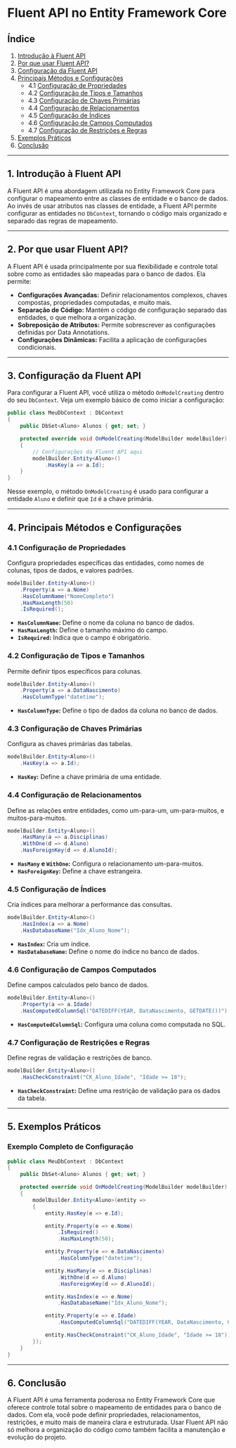 

# Fluent API no Entity Framework Core

## Índice
1. [Introdução à Fluent API](#introducao)
2. [Por que usar Fluent API?](#porque-usar)
3. [Configuração da Fluent API](#configuracao)
4. [Principais Métodos e Configurações](#principais-metodos)
    - 4.1 [Configuração de Propriedades](#configuracao-propriedades)
    - 4.2 [Configuração de Tipos e Tamanhos](#configuracao-tipos)
    - 4.3 [Configuração de Chaves Primárias](#configuracao-chaves)
    - 4.4 [Configuração de Relacionamentos](#configuracao-relacionamentos)
    - 4.5 [Configuração de Índices](#configuracao-indices)
    - 4.6 [Configuração de Campos Computados](#configuracao-campos)
    - 4.7 [Configuração de Restrições e Regras](#configuracao-regras)
5. [Exemplos Práticos](#exemplos)
6. [Conclusão](#conclusao)

---

## 1. Introdução à Fluent API <a name="introducao"></a>

A Fluent API é uma abordagem utilizada no Entity Framework Core para configurar o mapeamento entre as classes de entidade e o banco de dados. Ao invés de usar atributos nas classes de entidade, a Fluent API permite configurar as entidades no `DbContext`, tornando o código mais organizado e separado das regras de mapeamento.

---

## 2. Por que usar Fluent API? <a name="porque-usar"></a>

A Fluent API é usada principalmente por sua flexibilidade e controle total sobre como as entidades são mapeadas para o banco de dados. Ela permite:
- **Configurações Avançadas:** Definir relacionamentos complexos, chaves compostas, propriedades computadas, e muito mais.
- **Separação de Código:** Mantém o código de configuração separado das entidades, o que melhora a organização.
- **Sobreposição de Atributos:** Permite sobrescrever as configurações definidas por Data Annotations.
- **Configurações Dinâmicas:** Facilita a aplicação de configurações condicionais.

---

## 3. Configuração da Fluent API <a name="configuracao"></a>

Para configurar a Fluent API, você utiliza o método `OnModelCreating` dentro do seu `DbContext`. Veja um exemplo básico de como iniciar a configuração:

```csharp
public class MeuDbContext : DbContext
{
    public DbSet<Aluno> Alunos { get; set; }

    protected override void OnModelCreating(ModelBuilder modelBuilder)
    {
        // Configurações da Fluent API aqui
        modelBuilder.Entity<Aluno>()
            .HasKey(a => a.Id);
    }
}
```

Nesse exemplo, o método `OnModelCreating` é usado para configurar a entidade `Aluno` e definir que `Id` é a chave primária.

---

## 4. Principais Métodos e Configurações <a name="principais-metodos"></a>

### 4.1 Configuração de Propriedades <a name="configuracao-propriedades"></a>

Configura propriedades específicas das entidades, como nomes de colunas, tipos de dados, e valores padrões.

```csharp
modelBuilder.Entity<Aluno>()
    .Property(a => a.Nome)
    .HasColumnName("NomeCompleto")
    .HasMaxLength(50)
    .IsRequired();
```

- **`HasColumnName`:** Define o nome da coluna no banco de dados.
- **`HasMaxLength`:** Define o tamanho máximo do campo.
- **`IsRequired`:** Indica que o campo é obrigatório.

### 4.2 Configuração de Tipos e Tamanhos <a name="configuracao-tipos"></a>

Permite definir tipos específicos para colunas.

```csharp
modelBuilder.Entity<Aluno>()
    .Property(a => a.DataNascimento)
    .HasColumnType("datetime");
```

- **`HasColumnType`:** Define o tipo de dados da coluna no banco de dados.

### 4.3 Configuração de Chaves Primárias <a name="configuracao-chaves"></a>

Configura as chaves primárias das tabelas.

```csharp
modelBuilder.Entity<Aluno>()
    .HasKey(a => a.Id);
```

- **`HasKey`:** Define a chave primária de uma entidade.

### 4.4 Configuração de Relacionamentos <a name="configuracao-relacionamentos"></a>

Define as relações entre entidades, como um-para-um, um-para-muitos, e muitos-para-muitos.

```csharp
modelBuilder.Entity<Aluno>()
    .HasMany(a => a.Disciplinas)
    .WithOne(d => d.Aluno)
    .HasForeignKey(d => d.AlunoId);
```

- **`HasMany` e `WithOne`:** Configura o relacionamento um-para-muitos.
- **`HasForeignKey`:** Define a chave estrangeira.

### 4.5 Configuração de Índices <a name="configuracao-indices"></a>

Cria índices para melhorar a performance das consultas.

```csharp
modelBuilder.Entity<Aluno>()
    .HasIndex(a => a.Nome)
    .HasDatabaseName("Idx_Aluno_Nome");
```

- **`HasIndex`:** Cria um índice.
- **`HasDatabaseName`:** Define o nome do índice no banco de dados.

### 4.6 Configuração de Campos Computados <a name="configuracao-campos"></a>

Define campos calculados pelo banco de dados.

```csharp
modelBuilder.Entity<Aluno>()
    .Property(a => a.Idade)
    .HasComputedColumnSql("DATEDIFF(YEAR, DataNascimento, GETDATE())");
```

- **`HasComputedColumnSql`:** Configura uma coluna como computada no SQL.

### 4.7 Configuração de Restrições e Regras <a name="configuracao-regras"></a>

Define regras de validação e restrições de banco.

```csharp
modelBuilder.Entity<Aluno>()
    .HasCheckConstraint("CK_Aluno_Idade", "Idade >= 18");
```

- **`HasCheckConstraint`:** Define uma restrição de validação para os dados da tabela.

---

## 5. Exemplos Práticos <a name="exemplos"></a>

### Exemplo Completo de Configuração

```csharp
public class MeuDbContext : DbContext
{
    public DbSet<Aluno> Alunos { get; set; }

    protected override void OnModelCreating(ModelBuilder modelBuilder)
    {
        modelBuilder.Entity<Aluno>(entity =>
        {
            entity.HasKey(e => e.Id);

            entity.Property(e => e.Nome)
                .IsRequired()
                .HasMaxLength(50);

            entity.Property(e => e.DataNascimento)
                .HasColumnType("datetime");

            entity.HasMany(e => e.Disciplinas)
                .WithOne(d => d.Aluno)
                .HasForeignKey(d => d.AlunoId);

            entity.HasIndex(e => e.Nome)
                .HasDatabaseName("Idx_Aluno_Nome");

            entity.Property(e => e.Idade)
                .HasComputedColumnSql("DATEDIFF(YEAR, DataNascimento, GETDATE())");

            entity.HasCheckConstraint("CK_Aluno_Idade", "Idade >= 18");
        });
    }
}
```

---

## 6. Conclusão <a name="conclusao"></a>

A Fluent API é uma ferramenta poderosa no Entity Framework Core que oferece controle total sobre o mapeamento de entidades para o banco de dados. Com ela, você pode definir propriedades, relacionamentos, restrições, e muito mais de maneira clara e estruturada. Usar Fluent API não só melhora a organização do código como também facilita a manutenção e evolução do projeto.

